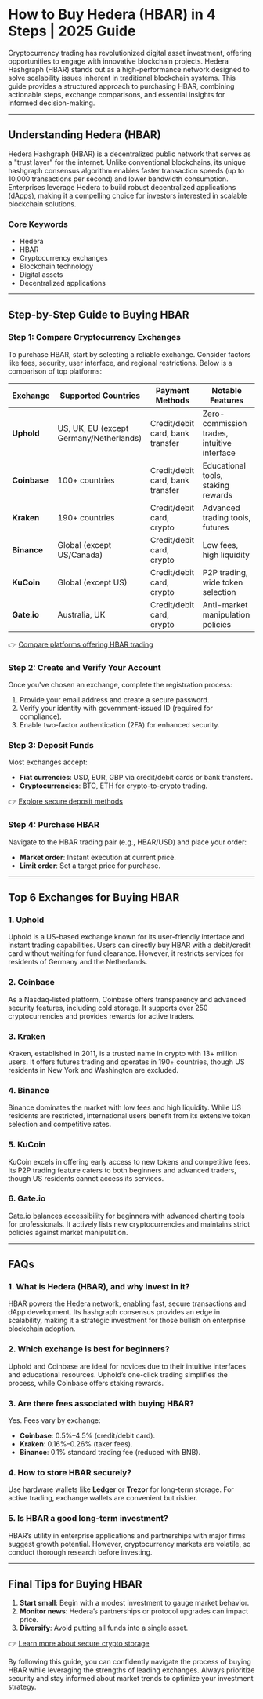 # How to Buy Hedera (HBAR) in 4 Steps | 2025 Guide  

Cryptocurrency trading has revolutionized digital asset investment, offering opportunities to engage with innovative blockchain projects. Hedera Hashgraph (HBAR) stands out as a high-performance network designed to solve scalability issues inherent in traditional blockchain systems. This guide provides a structured approach to purchasing HBAR, combining actionable steps, exchange comparisons, and essential insights for informed decision-making.  

---

## Understanding Hedera (HBAR)  

Hedera Hashgraph (HBAR) is a decentralized public network that serves as a "trust layer" for the internet. Unlike conventional blockchains, its unique hashgraph consensus algorithm enables faster transaction speeds (up to 10,000 transactions per second) and lower bandwidth consumption. Enterprises leverage Hedera to build robust decentralized applications (dApps), making it a compelling choice for investors interested in scalable blockchain solutions.  

### Core Keywords  
- Hedera  
- HBAR  
- Cryptocurrency exchanges  
- Blockchain technology  
- Digital assets  
- Decentralized applications  

---

## Step-by-Step Guide to Buying HBAR  

### Step 1: Compare Cryptocurrency Exchanges  

To purchase HBAR, start by selecting a reliable exchange. Consider factors like fees, security, user interface, and regional restrictions. Below is a comparison of top platforms:  

| Exchange | Supported Countries | Payment Methods | Notable Features |  
|---------|----------------------|------------------|------------------|  
| **Uphold** | US, UK, EU (except Germany/Netherlands) | Credit/debit card, bank transfer | Zero-commission trades, intuitive interface |  
| **Coinbase** | 100+ countries | Credit/debit card, bank transfer | Educational tools, staking rewards |  
| **Kraken** | 190+ countries | Credit/debit card, crypto | Advanced trading tools, futures |  
| **Binance** | Global (except US/Canada) | Credit/debit card, crypto | Low fees, high liquidity |  
| **KuCoin** | Global (except US) | Credit/debit card, crypto | P2P trading, wide token selection |  
| **Gate.io** | Australia, UK | Credit/debit card, crypto | Anti-market manipulation policies |  

👉 [Compare platforms offering HBAR trading](https://bit.ly/okx-bonus)  

### Step 2: Create and Verify Your Account  

Once you've chosen an exchange, complete the registration process:  
1. Provide your email address and create a secure password.  
2. Verify your identity with government-issued ID (required for compliance).  
3. Enable two-factor authentication (2FA) for enhanced security.  

### Step 3: Deposit Funds  

Most exchanges accept:  
- **Fiat currencies**: USD, EUR, GBP via credit/debit cards or bank transfers.  
- **Cryptocurrencies**: BTC, ETH for crypto-to-crypto trading.  

👉 [Explore secure deposit methods](https://bit.ly/okx-bonus)  

### Step 4: Purchase HBAR  

Navigate to the HBAR trading pair (e.g., HBAR/USD) and place your order:  
- **Market order**: Instant execution at current price.  
- **Limit order**: Set a target price for purchase.  

---

## Top 6 Exchanges for Buying HBAR  

### 1. Uphold  
Uphold is a US-based exchange known for its user-friendly interface and instant trading capabilities. Users can directly buy HBAR with a debit/credit card without waiting for fund clearance. However, it restricts services for residents of Germany and the Netherlands.  

### 2. Coinbase  
As a Nasdaq-listed platform, Coinbase offers transparency and advanced security features, including cold storage. It supports over 250 cryptocurrencies and provides rewards for active traders.  

### 3. Kraken  
Kraken, established in 2011, is a trusted name in crypto with 13+ million users. It offers futures trading and operates in 190+ countries, though US residents in New York and Washington are excluded.  

### 4. Binance  
Binance dominates the market with low fees and high liquidity. While US residents are restricted, international users benefit from its extensive token selection and competitive rates.  

### 5. KuCoin  
KuCoin excels in offering early access to new tokens and competitive fees. Its P2P trading feature caters to both beginners and advanced traders, though US residents cannot access its services.  

### 6. Gate.io  
Gate.io balances accessibility for beginners with advanced charting tools for professionals. It actively lists new cryptocurrencies and maintains strict policies against market manipulation.  

---

## FAQs  

### **1. What is Hedera (HBAR), and why invest in it?**  
HBAR powers the Hedera network, enabling fast, secure transactions and dApp development. Its hashgraph consensus provides an edge in scalability, making it a strategic investment for those bullish on enterprise blockchain adoption.  

### **2. Which exchange is best for beginners?**  
Uphold and Coinbase are ideal for novices due to their intuitive interfaces and educational resources. Uphold’s one-click trading simplifies the process, while Coinbase offers staking rewards.  

### **3. Are there fees associated with buying HBAR?**  
Yes. Fees vary by exchange:  
- **Coinbase**: 0.5%–4.5% (credit/debit card).  
- **Kraken**: 0.16%–0.26% (taker fees).  
- **Binance**: 0.1% standard trading fee (reduced with BNB).  

### **4. How to store HBAR securely?**  
Use hardware wallets like **Ledger** or **Trezor** for long-term storage. For active trading, exchange wallets are convenient but riskier.  

### **5. Is HBAR a good long-term investment?**  
HBAR’s utility in enterprise applications and partnerships with major firms suggest growth potential. However, cryptocurrency markets are volatile, so conduct thorough research before investing.  

---

## Final Tips for Buying HBAR  

1. **Start small**: Begin with a modest investment to gauge market behavior.  
2. **Monitor news**: Hedera’s partnerships or protocol upgrades can impact price.  
3. **Diversify**: Avoid putting all funds into a single asset.  

👉 [Learn more about secure crypto storage](https://bit.ly/okx-bonus)  

By following this guide, you can confidently navigate the process of buying HBAR while leveraging the strengths of leading exchanges. Always prioritize security and stay informed about market trends to optimize your investment strategy.